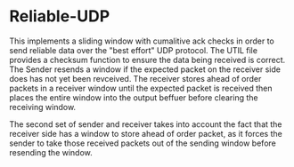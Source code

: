 # Reliable-UDP
This implements a sliding window with cumalitive ack checks in order to send reliable data over the "best effort" UDP protocol. The UTIL file provides a checksum function to ensure the data being received is correct. The Sender resends a window if the expected packet on the receiver side does has not yet been revceived. The receiver stores ahead of order packets in a receiver window until the expected packet is received then places the entire window into the output beffuer before clearing the receiving window. 

The second set of sender and receiver takes into account the fact that the receiver side has a window to store ahead of order packet, as it forces the sender to take those received packets out of the sending window before resending the window. 

